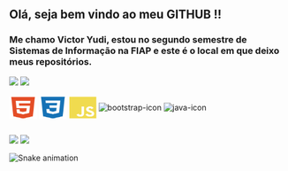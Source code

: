 ## Olá, seja bem vindo ao meu GITHUB !!
<h3>Me chamo Victor Yudi, estou no segundo semestre de Sistemas de Informação na FIAP e este é o local em que deixo meus repositórios.</h3>

<div>
  <img  height="180em" src="https://github-readme-stats.vercel.app/api?username=VictorYudi28&show_icons=true&theme=react&include_all_commits=true&count_private=true"/>
  <img  height="180em" src="https://github-readme-stats.vercel.app/api/top-langs/?username=VictorYudi28&layout=compact&langs_count=16&theme=react"/>
</div>


<div style="display: inline_block"><br>
  <img align="center" alt="html-icon" height="40" width="50" src="https://raw.githubusercontent.com/devicons/devicon/master/icons/html5/html5-plain.svg">
  <img align="center" alt="css-icon" height="40" width="50" src="https://raw.githubusercontent.com/devicons/devicon/master/icons/css3/css3-plain.svg">
  <img align="center" alt="js-icon" height="40" width="50" src="https://raw.githubusercontent.com/devicons/devicon/master/icons/javascript/javascript-plain.svg">
  <img align="center" alt="bootstrap-icon" height="40" width="50" src="https://raw.githubusercontent.com/jmnote/z-icons/master/svg/bootstrap.svg">
  <img align="center" alt="java-icon" height="40" width="50" src="https://cdn.jsdelivr.net/gh/devicons/devicon/icons/java/java-original.svg">
</div>

##

<div> 
  <a href="https://www.linkedin.com/in/victoryudiabe/" target="_blank"><img src="https://img.shields.io/badge/-LinkedIn-%230077B5?style=for-the-badge&logo=linkedin&logoColor=white" target="_blank"></a> 
  <a href="https://www.instagram.com/japonexx_/?next=%2F" target="_blank"><img src="https://img.shields.io/badge/-Instagram-%23E4405F?style=for-the-badge&logo=instagram&logoColor=white" target="_blank"></a>
</div>

![Snake animation](https://github.com/VictorYudi28/VictorYudi28/blob/output/github-contribution-grid-snake.svg)
